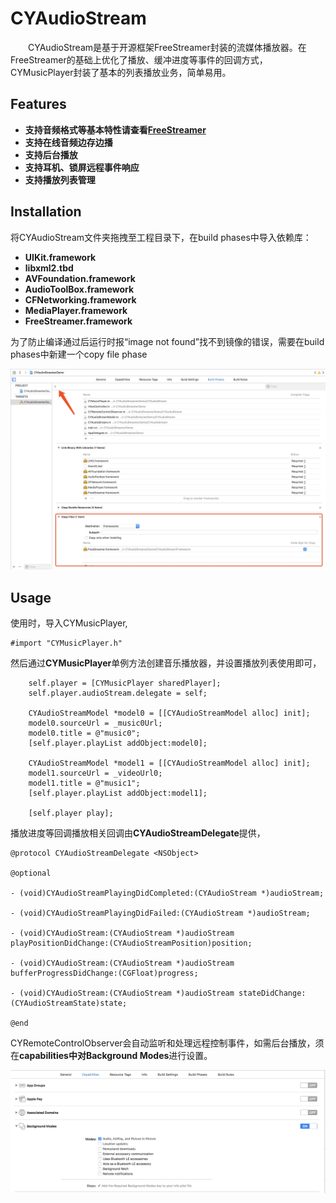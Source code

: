 # CYAudioStream
&emsp;&emsp;CYAudioStream是基于开源框架FreeStreamer封装的流媒体播放器。在FreeStreamer的基础上优化了播放、缓冲进度等事件的回调方式，CYMusicPlayer封装了基本的列表播放业务，简单易用。

## Features
 
- **支持音频格式等基本特性请查看[FreeStreamer](https://github.com/muhku/FreeStreamer)**
- **支持在线音频边存边播**
- **支持后台播放**
- **支持耳机、锁屏远程事件响应**
- **支持播放列表管理**

## Installation

将CYAudioStream文件夹拖拽至工程目录下，在build phases中导入依赖库：

-  **UIKit.framework**
-  **libxml2.tbd**
-  **AVFoundation.framework**
-  **AudioToolBox.framework**
-  **CFNetworking.framework**
-  **MediaPlayer.framework**
-  **FreeStreamer.framework**
 
为了防止编译通过后运行时报“image not found”找不到镜像的错误，需要在build phases中新建一个copy file phase

![这里写图片描述](https://github.com/SimonCY/CYAudioStream/raw/master/ScreenShots/guide_framework.jpeg)

## Usage

使用时，导入CYMusicPlayer,

```Objc
#import "CYMusicPlayer.h"
```

然后通过**CYMusicPlayer**单例方法创建音乐播放器，并设置播放列表使用即可，

```Objc
    self.player = [CYMusicPlayer sharedPlayer];
    self.player.audioStream.delegate = self;
    
    CYAudioStreamModel *model0 = [[CYAudioStreamModel alloc] init];
    model0.sourceUrl = _music0Url;
    model0.title = @"music0";
    [self.player.playList addObject:model0];
    
    CYAudioStreamModel *model1 = [[CYAudioStreamModel alloc] init];
    model1.sourceUrl = _videoUrl0;
    model1.title = @"music1";
    [self.player.playList addObject:model1];
    
    [self.player play];
```

播放进度等回调播放相关回调由**CYAudioStreamDelegate**提供，

```Objc
@protocol CYAudioStreamDelegate <NSObject>

@optional

- (void)CYAudioStreamPlayingDidCompleted:(CYAudioStream *)audioStream;

- (void)CYAudioStreamPlayingDidFailed:(CYAudioStream *)audioStream;
 
- (void)CYAudioStream:(CYAudioStream *)audioStream playPositionDidChange:(CYAudioStreamPosition)position;

- (void)CYAudioStream:(CYAudioStream *)audioStream bufferProgressDidChange:(CGFloat)progress;

- (void)CYAudioStream:(CYAudioStream *)audioStream stateDidChange:(CYAudioStreamState)state;

@end
```
CYRemoteControlObserver会自动监听和处理远程控制事件，如需后台播放，须在**capabilities中对Background Modes**进行设置。

![这里写图片描述](https://github.com/SimonCY/CYAudioStream/raw/master/ScreenShots/guide_backmode.jpeg)
